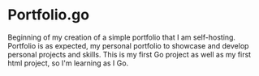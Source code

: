 # Portfolio.go
Beginning of my creation of a simple portfolio that I am self-hosting.
Portfolio is as expected, my personal portfolio to showcase and develop personal projects and skills.
This is my first Go project as well as my first html project, so I'm learning as I Go.
